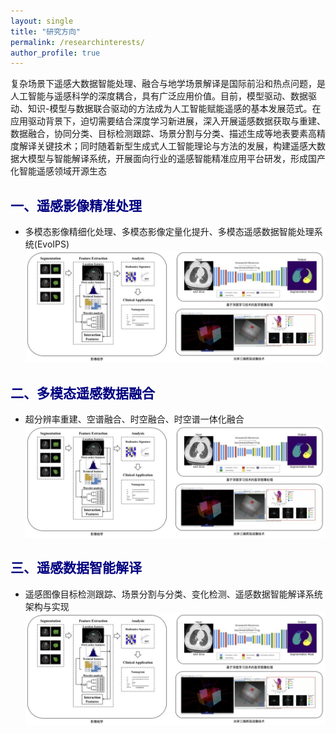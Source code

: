 ```yaml
---
layout: single
title: "研究方向"
permalink: /researchinterests/
author_profile: true
---
```


复杂场景下遥感大数据智能处理、融合与地学场景解译是国际前沿和热点问题，是人工智能与遥感科学的深度耦合，具有广泛应用价值。目前，模型驱动、数据驱动、知识-模型与数据联合驱动的方法成为人工智能赋能遥感的基本发展范式。在应用驱动背景下，迫切需要结合深度学习新进展，深入开展遥感数据获取与重建、数据融合，协同分类、目标检测跟踪、场景分割与分类、描述生成等地表要素高精度解译关键技术；同时随着新型生成式人工智能理论与方法的发展，构建遥感大数据大模型与智能解译系统，开展面向行业的遥感智能精准应用平台研发，形成国产化智能遥感领域开源生态

<span style="color: navy">一、遥感影像精准处理</span>
---
+ 多模态影像精细化处理、多模态影像定量化提升、多模态遥感数据智能处理系统(EvoIPS)
![avatar](/images/医学影像.jpg)

<span style="color: navy">二、多模态遥感数据融合</span>
---
+ 超分辨率重建、空谱融合、时空融合、时空谱一体化融合
![avatar](/images/医学影像.jpg)

<span style="color: navy">三、遥感数据智能解译</span>
---
+ 遥感图像目标检测跟踪、场景分割与分类、变化检测、遥感数据智能解译系统架构与实现
![avatar](/images/医学影像.jpg)
